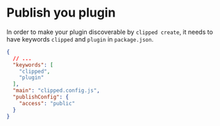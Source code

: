 # Publish you plugin

In order to make your plugin discoverable by `clipped create`, it needs to have keywords `clipped` and `plugin` in `package.json`.

```json
{
  // ...
  "keywords": [
    "clipped",
    "plugin"
  ],
  "main": "clipped.config.js",
  "publishConfig": {
    "access": "public"
  }
}
```
